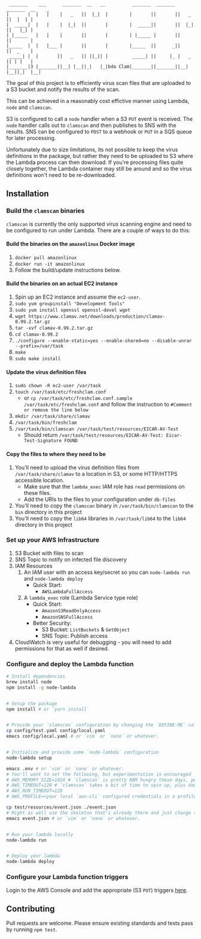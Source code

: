 ```plaintext
 _______    ___      _______  __   __          _______  _______  _______  __    _ 
|       |  |   |    |   _   ||  |_|  |        |       ||       ||   _   ||  |  | |
|  _____|  |   |    |  |_|  ||       |        |  _____||       ||  |_|  ||   |_| |
| |_____   |   |    |       ||       |        | |_____ |       ||       ||       |
|_____  |  |   |___ |       ||       |        |_____  ||      _||       ||  _    |
 _____| |  |       ||   _   || ||_|| |         _____| ||     |_ |   _   || | |   |
|_______|3 |_______||__| |__||_|   |_|bda Clam|_______||_______||__| |__||_|  |__|
```

The goal of this project is to efficiently virus scan files that are uploaded to a S3 bucket and notify the results of the scan.

This can be achieved in a reasonably cost effictive manner using Lambda, `node` and `clamscan`.

S3 is configured to call a `node` handler when a S3 `PUT` event is received.  The `node` handler calls out to `clamscan` and then publishes to SNS with the results.  SNS can be configured to `POST` to a webhook or `PUT` in a SQS queue for later processing.

Unfortunately due to size limitations, its not possible to keep the virus definitions in the package, but rather they need to be uploaded to S3 where the Lambda process can then download.  If you're processing files quite closely together, the Lambda container may still be around and so the virus definitions won't need to be re-downloaded.


## Installation

### Build the `clamscan` binaries
`clamscan` is currently the only supported virus scanning engine and need to be configured to
run under Lambda. There are a couple of ways to do this:

#### Build the binaries on the `amazonlinux` Docker image
1. `docker pull amazonlinux`
1. `docker run -it amazonlinux`
1. Follow the build/update instructions below.

#### Build the binaries on an actual EC2 instance

1. Spin up an EC2 instance and assume the `ec2-user`.
1. `sudo yum groupinstall "Development Tools"`
1. `sudo yum install openssl openssl-devel wget`
1. `wget https://www.clamav.net/downloads/production/clamav-0.99.2.tar.gz`
1. `tar -xvf clamav-0.99.2.tar.gz`
1. `cd clamav-0.99.2`
1. `./configure --enable-static=yes --enable-shared=no --disable-unrar --prefix=/var/task`
1. `make`
1. `sudo make install`

#### Update the virus definition files
1. `sudo chown -R ec2-user /var/task`
1. `touch /var/task/etc/freshclam.conf`
   * or `cp /var/task/etc/freshclam.conf.sample /var/task/etc/freshclam.conf` and follow the instruction to  `#Comment or remove the line below`
1. `mkdir /var/task/share/clamav`
1. `/var/task/bin/freshclam`
1. `/var/task/bin/clamscan /var/task/test/resources/EICAR-AV-Test`
   * Should return `/var/task/test/resources/EICAR-AV-Test: Eicar-Test-Signature FOUND`

#### Copy the files to where they need to be
1. You'll need to upload the virus definition files from `/var/task/share/clamav` to a location in S3, or some HTTP/HTTPS accessible location.
   * Make sure that the `lambda_exec` IAM role has `read` permissions on these files.
   * Add the URIs to the files to your configuration under `db-files`
1. You'll need to copy the `clamscan` binary in `/var/task/bin/clamscan` to the `bin` directory in this project
1. You'll need to copy the `lib64` libraries in `/var/task/lib64` to the `lib64` directory in this project


### Set up your AWS Infrastructure
1. S3 Bucket with files to scan
1. SNS Topic to notify on infected file discovery
1. IAM Resources
    1. An IAM user with an access key/secret so you can `node-lambda run` and `node-lambda deploy`
       * Quick Start: 
          * `AWSLambdaFullAccess`
    1. A `lambda_exec` role (Lambda Service type role)
       * Quick Start: 
          * `AmazonS3ReadOnlyAccess`
          * `AmazonSNSFullAccess`
       * Better Security: 
          * S3 Bucket: `ListBuckets` & `GetObject`
          * SNS Topic: Publish access
1. CloudWatch is very useful for debugging - you will need to add permissions for that as well if desired.


### Configure and deploy the Lambda function
```sh
# Install dependencies
brew install node
npm install -g node-lambda


# Setup the package
npm install # or `yarn install`


# Provide your `slamscan` configuration by changing the `DEFINE-ME` values in default.yaml to the relevant ones for you
cp config/test.yaml config/local.yaml
emacs config/local.yaml # or `vim` or `nano` or whatever.


# Initialize and provide some `node-lambda` configuration
node-lambda setup

emacs .env # or `vim` or `nano` or whatever.
# You'll want to set the following, but experimentation is encouraged
# AWS_MEMORY_SIZE=1024 # `clamscan` is pretty RAM hungry these days, per https://github.com/widdix/aws-s3-virusscan/issues/12
# AWS_TIMEOUT=120 # `clamscan` takes a bit of time to spin up, plus downloading your virus definitions & files to scan might take a while
# AWS_RUN_TIMEOUT=120
# AWS_PROFILE=<your local `aws-cli` configured credentials in a profile>

cp test/resources/event.json ./event.json 
# Might as well use the skeleton that's already there and just change the `DEFINE-ME`s
emacs event.json # or `vim` or `nano` or whatever.


# Run your lambda locally
node-lambda run


# Deploy your lambda
node-lambda deploy

```

### Configure your Lambda function triggers
Login to the AWS Console and add the appropriate (S3 `PUT`) triggers [here](https://console.aws.amazon.com/lambda/home#/functions/slamscan?tab=triggers).


## Contributing
Pull requests are welcome.  Please ensure existing standards and tests pass by running `npm test`.

